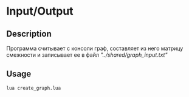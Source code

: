 # Input/Output

## Description

Программа считывает с консоли граф, составляет из него
матрицу смежности и записывает ее в файл _"../shared/graph_input.txt"_

## Usage

```sh
lua create_graph.lua
```
